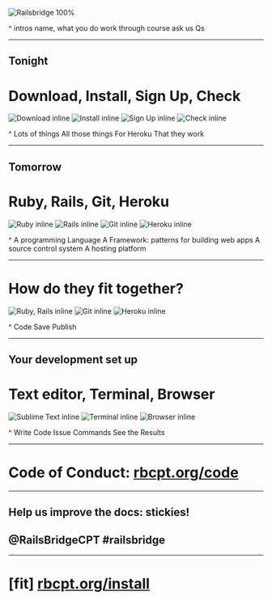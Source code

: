 ![Railsbridge 100%](img/railsbridge-cape-town-logo-large.png)

^ intros
name, what you do
work through course
ask us Qs

---

## Tonight
# Download, Install, Sign Up, Check

![Download inline](img/download.png) ![Install inline](img/install.png) ![Sign Up inline](img/user.png) ![Check inline](img/check.png)

^ Lots of things
All those things
For Heroku
That they work

---


## Tomorrow
# Ruby, Rails, Git, Heroku

![Ruby inline](img/ruby-logo.jpg) ![Rails inline](img/rails-logo.jpg) ![Git inline](img/git-logo.png) ![Heroku inline](img/heroku-logo.png)

^ A programming Language
A Framework: patterns for building web apps
A source control system
A hosting platform

---

# How do they fit together?

![Ruby, Rails inline](img/fit-together-ruby-rails.png) ![Git inline](img/fit-together-git.png) ![Heroku inline](img/fit-together-heroku.png)

^ Code
Save
Publish

---

## Your development set up
# Text editor, Terminal, Browser

![Sublime Text inline](img/set-up-text-editor.png) ![Terminal inline](img/set-up-terminal.png) ![Browser inline](img/set-up-browser.png)

^ Write Code
Issue Commands
See the Results

---

# Code of Conduct: [rbcpt.org/code](http://rbcpt.org/code/)

---

## Help us improve the docs: stickies!
## @RailsBridgeCPT #railsbridge

---

# [fit] [rbcpt.org/install](http://rbcpt.org/install/)
